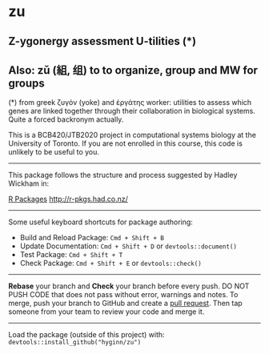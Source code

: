 # zu

## Z-ygonergy assessment U-tilities (*)
## Also: zǔ (組, 组) to to organize, group and MW for groups

(*) from greek ζυγόν (yoke) and ἐργάτης worker: utilities to assess which genes are linked together through their collaboration in biological systems. Quite a forced backronym actually.

This is a BCB420/JTB2020 project in computational systems biology at the University of Toronto. If you are not enrolled in this course, this code is unlikely to be useful to you.


----------------------------------------------
This package follows the structure and process
suggested by Hadley Wickham in:


  [R Packages](http://r-pkgs.had.co.nz/) <http://r-pkgs.had.co.nz/>

-----------------------------------------------

Some useful keyboard shortcuts for package authoring:

* Build and Reload Package:  `Cmd + Shift + B`
* Update Documentation:      `Cmd + Shift + D` or `devtools::document()`
* Test Package:              `Cmd + Shift + T`
* Check Package:             `Cmd + Shift + E` or `devtools::check()`

-----------------------------------------------

**Rebase** your branch and **Check** your branch before every push. DO NOT PUSH CODE that does not pass without error, warnings and notes. To merge, push your branch to GitHub and create a [pull request](https://help.github.com/articles/merging-a-pull-request/). Then tap someone from your team to review your code and merge it.

-----------------------------------------------

Load the package (outside of this project) with:
    `devtools::install_github("hyginn/zu")`


